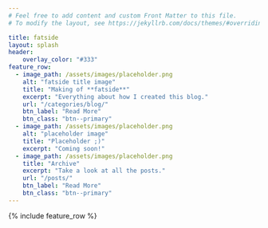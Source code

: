 ```yaml
---
# Feel free to add content and custom Front Matter to this file.
# To modify the layout, see https://jekyllrb.com/docs/themes/#overriding-theme-defaults

title: fatside
layout: splash
header:
    overlay_color: "#333"
feature_row:
  - image_path: /assets/images/placeholder.png
    alt: "fatside title image"
    title: "Making of **fatside**"
    excerpt: "Everything about how I created this blog."
    url: "/categories/blog/"
    btn_label: "Read More"
    btn_class: "btn--primary"
  - image_path: /assets/images/placeholder.png
    alt: "placeholder image"
    title: "Placeholder ;)"
    excerpt: "Coming soon!"
  - image_path: /assets/images/placeholder.png
    title: "Archive"
    excerpt: "Take a look at all the posts."
    url: "/posts/"
    btn_label: "Read More"
    btn_class: "btn--primary"
---
```


{% include feature_row %}